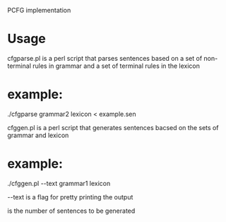 PCFG implementation 

# Usage

cfgparse.pl is a perl script that parses sentences based on a set of non-terminal rules in grammar 
and a set of terminal rules in the lexicon

# example:

./cfgparse grammar2 lexicon < example.sen

cfggen.pl is a perl script that generates sentences bacsed on the sets of grammar and lexicon

# example:

./cfggen.pl --text <N> grammar1 lexicon
  
  --text is a flag for pretty printing the output
  
  <N> is the number of sentences to be generated
